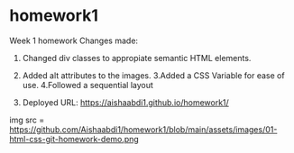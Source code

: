 # homework1
Week 1 homework
Changes made:

1. Changed div classes to appropiate semantic HTML elements.
2. Added alt attributes to the images.
3.Added a CSS Variable for ease of use.
4.Followed a sequential layout  

5. Deployed URL: 
https://aishaabdi1.github.io/homework1/

img src = https://github.com/Aishaabdi1/homework1/blob/main/assets/images/01-html-css-git-homework-demo.png
